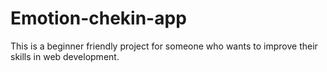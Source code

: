 # Emotion-chekin-app
This is a beginner friendly project for someone who wants to improve their skills in web development. 
